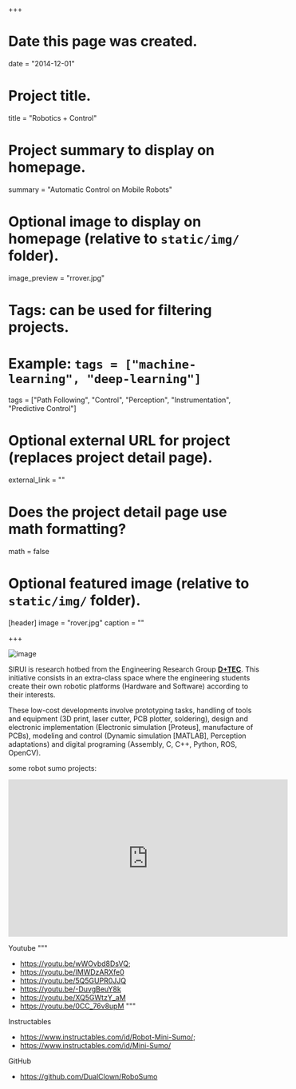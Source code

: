 +++
# Date this page was created.
date = "2014-12-01"

# Project title.
title = "Robotics + Control"

# Project summary to display on homepage.
summary = "Automatic Control on Mobile Robots"

# Optional image to display on homepage (relative to `static/img/` folder).
image_preview = "rrover.jpg"

# Tags: can be used for filtering projects.
# Example: `tags = ["machine-learning", "deep-learning"]`
tags = ["Path Following", "Control", "Perception", "Instrumentation", "Predictive Control"]

# Optional external URL for project (replaces project detail page).
external_link = ""
#


# Does the project detail page use math formatting?
math = false

# Optional featured image (relative to `static/img/` folder).
[header]
image = "rover.jpg"
caption = ""

+++

![image](http://i82.servimg.com/u/f82/14/32/70/24/genera17.jpg)

SIRUI is research hotbed from the Engineering Research Group **[D+TEC](https://investigaciones.unibague.edu.co/d-tec)**. This initiative consists in an extra-class space where the engineering students create their own robotic platforms (Hardware and Software) according to their interests.

These low-cost developments involve prototyping tasks, handling of tools and equipment (3D print, laser cutter, PCB plotter, soldering), design and electronic implementation (Electronic simulation [Proteus], manufacture of PCBs), modeling and control (Dynamic simulation [MATLAB], Perception adaptations) and digital programing (Assembly, C, C++, Python, ROS, OpenCV).

some robot sumo projects:

<iframe width="560" height="315" src="https://www.youtube.com/embed/5Q5GUPR0JJQ" frameborder="0" allow="accelerometer; autoplay; encrypted-media; gyroscope; picture-in-picture" allowfullscreen></iframe>

Youtube
"""
- https://youtu.be/wWOvbd8DsVQ;
- https://youtu.be/IMWDzARXfe0
- https://youtu.be/5Q5GUPR0JJQ
- https://youtu.be/-DuvgBeuY8k
- https://youtu.be/XQ5GWtzY_aM
- https://youtu.be/0CC_76v8upM
"""

Instructables
- https://www.instructables.com/id/Robot-Mini-Sumo/;
- https://www.instructables.com/id/Mini-Sumo/

GitHub
- https://github.com/DualClown/RoboSumo
